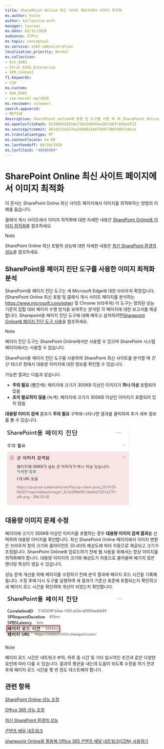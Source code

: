 ```yaml
---
title: SharePoint Online 최신 사이트 페이지에서 이미지 최적화
ms.author: kvice
author: kelleyvice-msft
manager: laurawi
ms.date: 03/11/2020
audience: ITPro
ms.topic: conceptual
ms.service: o365-administration
localization_priority: Normal
ms.collection:
- Ent_O365
- Strat_O365_Enterprise
- SPO_Content
f1.keywords:
- CSH
ms.custom:
- Adm_O365
- seo-marvel-apr2020
ms.reviewer: sstewart
search.appverid:
- MET150
description: SharePoint online에 포함 된 도구를 사용 하 여 SharePoint Online 최신 사이트 페이지의 이미지를 최적화 하는 방법을 알아봅니다.
ms.openlocfilehash: 6130855d163da738a34605ba1057bbfc956ebf23
ms.sourcegitcommit: 8634215e257ba2d49832a8f5947700fd00f18ece
ms.translationtype: MT
ms.contentlocale: ko-KR
ms.lasthandoff: 08/10/2020
ms.locfileid: "46606904"
---
```

# <a name="optimize-images-in-sharepoint-online-modern-site-pages"></a>SharePoint Online 최신 사이트 페이지에서 이미지 최적화

이 문서는 SharePoint Online 최신 사이트 페이지에서 이미지를 최적화하는 방법의 이해를 돕습니다.

클래식 게시 사이트에서 이미지 최적화에 대한 자세한 내용은 [SharePoint Online용 이미지 최적화](image-optimization-for-sharepoint-online.md)를 참조하세요.

>[!NOTE]
>SharePoint Online 최신 포털의 성능에 대한 자세한 내용은 [최신 SharePoint 환경의 성능](https://docs.microsoft.com/sharepoint/modern-experience-performance)을 참조하세요.

## <a name="use-the-page-diagnostics-for-sharepoint-tool-to-analyze-image-optimization"></a>SharePoint용 페이지 진단 도구를 사용한 이미지 최적화 분석

SharePoint용 페이지 진단 도구는 새 Microsoft Edge에 대한 브라우저 확장입니다. (SharePoint Online 최신 포털 및 클래식 게시 사이트 페이지를 분석하는 https://www.microsoft.com/edge) 및 Chrome 브라우저) 이 도구는 정의된 성능 기준의 집합 대비 페이지 수행 방식을 보여주는 분석된 각 페이지에 대한 보고서를 제공합니다. Sharepoint용 페이지 진단 도구에 대해 배우고 설치하려면[Sharepoint Online에 페이지 진단 도구 사용](page-diagnostics-for-spo.md)을 참조하세요.

>[!NOTE]
>페이지 진단 도구는 SharePoint Online에서만 사용할 수 있으며 SharePoint 시스템 페이지에서는 사용할 수 없습니다.

SharePoint용 페이지 진단 도구를 사용하여 SharePoint 최신 사이트를 분석할 때 _진단 테스트_ 창에서 대용량 이미지에 대한 정보를 확인할 수 있습니다.

가능한 결과는 다음과 같습니다.

- **주의 필요** (빨간색): 페이지에 크기가 300KB 이상인 이미지가 **하나 이상** 포함되어 있음
- **조치 필요하지 않음** (녹색): 페이지에 크기가 300KB 이상인 이미지가 포함되어 있지 않음

**대용량 이미지 검색** 결과가 **주의 필요** 구역에 나타나면 결과를 클릭하여 추가 세부 정보를 볼 수 있습니다.

![페이지 진단 도구 결과](media/modern-portal-optimization/pagediag-large-images.png)

## <a name="remediate-large-image-issues"></a>대용량 이미지 문제 수정

페이지에 크기가 300KB 이상인 이미지를 포함하는 경우 **대용량 이미지 검색 결과**를 선택하여 대용량 이미지를 확인합니다. 최신 SharePoint Online 페이지에서 이미지 변환은 브라우저 창의 크기와 클라이언트 모니터의 해상도에 따라 자동으로 제공되고 크기가 조정됩니다. SharePoint Online에 업로드하기 전에 웹 사용을 위해서는 항상 이미지를 최적화해야 합니다. 대용량 이미지의 크기와 해상도가 자동으로 줄어들며 예기치 않은 렌더링 특성이 생길 수 있습니다.

성능 문제 개선을 위해 페이지를 수정하기 전에 분석 결과에 페이지 로드 시간을 기록해 둡니다. 수정 후에 다시 도구를 실행하여 새 결과가 기준선 표준에 포함되는지 확인하고 새 페이지 로드 시간을 확인하여 개선이 되었는지 확인합니다.

![페이지 로드 시간 결과](media/modern-portal-optimization/pagediag-page-load-time.png)

>[!NOTE]
>페이지 로드 시간은 네트워크 부하, 하루 중 시간 및 기타 일시적인 조건과 같은 다양한 요인에 따라 다를 수 있습니다. 결과의 평균을 내는데 도움이 되도록 수정을 하기 전과 후에 페이지 로드 시간을 몇 번 정도 테스트해야 합니다.

## <a name="related-topics"></a>관련 항목

[SharePoint Online 성능 조정](tune-sharepoint-online-performance.md)

[Office 365 성능 조정](tune-office-365-performance.md)

[최신 SharePoint 환경의 성능](https://docs.microsoft.com/sharepoint/modern-experience-performance)

[콘텐츠 배달 네트워크](content-delivery-networks.md)

[sharepoint Online을 활용해 Office 365 콘텐츠 배달 네트워크(CDN) 사용하기](use-office-365-cdn-with-spo.md)
